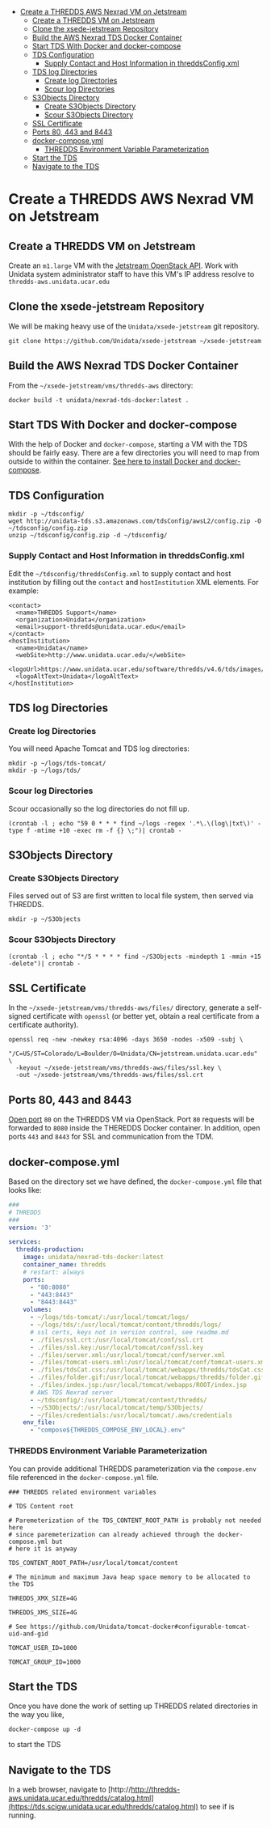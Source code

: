 - [Create a THREDDS AWS Nexrad VM on Jetstream](#h-4D049C67)
  - [Create a THREDDS VM on Jetstream](#h-06E230D1)
  - [Clone the xsede-jetstream Repository](#h-966B0207)
  - [Build the AWS Nexrad TDS Docker Container](#h-154BBC9F)
  - [Start TDS With Docker and docker-compose](#h-74EEEE2C)
  - [TDS Configuration](#h-717697EB)
    - [Supply Contact and Host Information in threddsConfig.xml](#h-615B0684)
  - [TDS log Directories](#h-F52D01A2)
    - [Create log Directories](#h-99E9AD76)
    - [Scour log Directories](#h-AC0813AF)
  - [S3Objects Directory](#h-F6EBEBDF)
    - [Create S3Objects Directory](#h-763C22DA)
    - [Scour S3Objects Directory](#h-483C35F9)
  - [SSL Certificate](#h-0B00E7AE)
  - [Ports 80, 443 and 8443](#h-1541998B)
  - [docker-compose.yml](#h-B1EEBC0A)
    - [THREDDS Environment Variable Parameterization](#h-F0A8F4C2)
  - [Start the TDS](#h-DF4BC998)
  - [Navigate to the TDS](#h-628E2897)



<a id="h-4D049C67"></a>

# Create a THREDDS AWS Nexrad VM on Jetstream


<a id="h-06E230D1"></a>

## Create a THREDDS VM on Jetstream

Create an `m1.large` VM with the [Jetstream OpenStack API](../../openstack/readme.md). Work with Unidata system administrator staff to have this VM's IP address resolve to `thredds-aws.unidata.ucar.edu`


<a id="h-966B0207"></a>

## Clone the xsede-jetstream Repository

We will be making heavy use of the `Unidata/xsede-jetstream` git repository.

```shell
git clone https://github.com/Unidata/xsede-jetstream ~/xsede-jetstream
```


<a id="h-154BBC9F"></a>

## Build the AWS Nexrad TDS Docker Container

From the `~/xsede-jetstream/vms/thredds-aws` directory:

```shell
docker build -t unidata/nexrad-tds-docker:latest .
```


<a id="h-74EEEE2C"></a>

## Start TDS With Docker and docker-compose

With the help of Docker and `docker-compose`, starting a VM with the TDS should be fairly easy. There are a few directories you will need to map from outside to within the container. [See here to install Docker and docker-compose](../../vm-init-readme.md).


<a id="h-717697EB"></a>

## TDS Configuration

```shell
mkdir -p ~/tdsconfig/
wget http://unidata-tds.s3.amazonaws.com/tdsConfig/awsL2/config.zip -O ~/tdsconfig/config.zip
unzip ~/tdsconfig/config.zip -d ~/tdsconfig/
```


<a id="h-615B0684"></a>

### Supply Contact and Host Information in threddsConfig.xml

Edit the `~/tdsconfig/threddsConfig.xml` to supply contact and host institution by filling out the `contact` and `hostInstitution` XML elements. For example:

    <contact>
      <name>THREDDS Support</name>
      <organization>Unidata</organization>
      <email>support-thredds@unidata.ucar.edu</email>
    </contact>
    <hostInstitution>
      <name>Unidata</name>
      <webSite>http://www.unidata.ucar.edu/</webSite>
      <logoUrl>https://www.unidata.ucar.edu/software/thredds/v4.6/tds/images/unidataLogo.png</logoUrl>
      <logoAltText>Unidata</logoAltText>
    </hostInstitution>


<a id="h-F52D01A2"></a>

## TDS log Directories


<a id="h-99E9AD76"></a>

### Create log Directories

You will need Apache Tomcat and TDS log directories:

```shell
mkdir -p ~/logs/tds-tomcat/
mkdir -p ~/logs/tds/
```


<a id="h-AC0813AF"></a>

### Scour log Directories

Scour occasionally so the log directories do not fill up.

```shell
(crontab -l ; echo "59 0 * * * find ~/logs -regex '.*\.\(log\|txt\)' -type f -mtime +10 -exec rm -f {} \;")| crontab -
```


<a id="h-F6EBEBDF"></a>

## S3Objects Directory


<a id="h-763C22DA"></a>

### Create S3Objects Directory

Files served out of S3 are first written to local file system, then served via THREDDS.

```shell
mkdir -p ~/S3Objects
```


<a id="h-483C35F9"></a>

### Scour S3Objects Directory

```shell
(crontab -l ; echo "*/5 * * * * find ~/S3Objects -mindepth 1 -mmin +15 -delete")| crontab -
```


<a id="h-0B00E7AE"></a>

## SSL Certificate

In the `~/xsede-jetstream/vms/thredds-aws/files/` directory, generate a self-signed certificate with `openssl` (or better yet, obtain a real certificate from a certificate authority).

```shell
openssl req -new -newkey rsa:4096 -days 3650 -nodes -x509 -subj \
  "/C=US/ST=Colorado/L=Boulder/O=Unidata/CN=jetstream.unidata.ucar.edu" \
  -keyout ~/xsede-jetstream/vms/thredds-aws/files/ssl.key \
  -out ~/xsede-jetstream/vms/thredds-aws/files/ssl.crt
```


<a id="h-1541998B"></a>

## Ports 80, 443 and 8443

[Open port](../../openstack/readme.md) `80` on the THREDDS VM via OpenStack. Port `80` requests will be forwarded to `8080` inside the THEREDDS Docker container. In addition, open ports `443` and `8443` for SSL and communication from the TDM.


<a id="h-B1EEBC0A"></a>

## docker-compose.yml

Based on the directory set we have defined, the `docker-compose.yml` file that looks like:

```yaml
###
# THREDDS
###
version: '3'

services:
  thredds-production:
    image: unidata/nexrad-tds-docker:latest
    container_name: thredds
    # restart: always
    ports:
      - "80:8080"
      - "443:8443"
      - "8443:8443"
    volumes:
      - ~/logs/tds-tomcat/:/usr/local/tomcat/logs/
      - ~/logs/tds/:/usr/local/tomcat/content/thredds/logs/
      # ssl certs, keys not in version control, see readme.md
      - ./files/ssl.crt:/usr/local/tomcat/conf/ssl.crt
      - ./files/ssl.key:/usr/local/tomcat/conf/ssl.key
      - ./files/server.xml:/usr/local/tomcat/conf/server.xml
      - ./files/tomcat-users.xml:/usr/local/tomcat/conf/tomcat-users.xml
      - ./files/tdsCat.css:/usr/local/tomcat/webapps/thredds/tdsCat.css
      - ./files/folder.gif:/usr/local/tomcat/webapps/thredds/folder.gif
      - ./files/index.jsp:/usr/local/tomcat/webapps/ROOT/index.jsp
      # AWS TDS Nexrad server
      - ~/tdsconfig/:/usr/local/tomcat/content/thredds/
      - ~/S3Objects/:/usr/local/tomcat/temp/S3Objects/
      - ~/files/credentials:/usr/local/tomcat/.aws/credentials
    env_file:
      - "compose${THREDDS_COMPOSE_ENV_LOCAL}.env"
```


<a id="h-F0A8F4C2"></a>

### THREDDS Environment Variable Parameterization

You can provide additional THREDDS parameterization via the `compose.env` file referenced in the `docker-compose.yml` file.

```shell
### THREDDS related environment variables

# TDS Content root

# Paremeterization of the TDS_CONTENT_ROOT_PATH is probably not needed here
# since paremeterization can already achieved through the docker-compose.yml but
# here it is anyway

TDS_CONTENT_ROOT_PATH=/usr/local/tomcat/content

# The minimum and maximum Java heap space memory to be allocated to the TDS

THREDDS_XMX_SIZE=4G

THREDDS_XMS_SIZE=4G

# See https://github.com/Unidata/tomcat-docker#configurable-tomcat-uid-and-gid

TOMCAT_USER_ID=1000

TOMCAT_GROUP_ID=1000
```


<a id="h-DF4BC998"></a>

## Start the TDS

Once you have done the work of setting up THREDDS related directories in the way you like,

```shell
docker-compose up -d
```

to start the TDS


<a id="h-628E2897"></a>

## Navigate to the TDS

In a web browser, navigate to [http://http://thredds-aws.unidata.ucar.edu/thredds/catalog.html](https://tds.scigw.unidata.ucar.edu/thredds/catalog.html) to see if is running.
